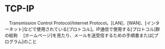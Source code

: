 # TCP-IP
　Transmission Control Protocol/Internet Protocol。[LAN]、[WAN]、[インターネット]などで使用されている[プロトコル]。IP通信で使用する[プロトコル]群の総称
　[ホームページ]を見たり、メールを送受信するための手順書または[プログラム]のこと
